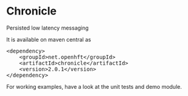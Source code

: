 Chronicle
=========

Persisted low latency messaging

It is available on maven central as

<pre>
&lt;dependency>
    &lt;groupId>net.openhft&lt;/groupId>
    &lt;artifactId>chronicle&lt;/artifactId>
    &lt;version>2.0.1&lt;/version>
&lt;/dependency>
</pre>

For working examples, have a look at the unit tests and demo module.
